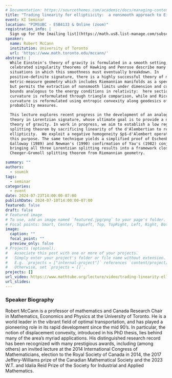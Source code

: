 ```yaml
---
# Documentation: https://sourcethemes.com/academic/docs/managing-content/
title: "Trading linearity for elliptiicity:  a nonsmooth approach to Einstein's theory of gravity and the Lorentzian splitting theorems"
event: KI Seminar
location: "PIMSUBC - ESB4133 & Online (zoom)"
registration_info: |
  Sign up for the [mailing list](https://math.us8.list-manage.com/subscribe/post?u=c9cc3beec9fa57d7299ac161c&id=845fe9abdc) to receive the connection details
speaker:
  name: Robert McCann
  institution: University of Toronto
  url: 'https://www.math.toronto.edu/mccann/'
abstract: |
  While Einstein's theory of gravity is formulated in a smooth setting, the
  celebrated singularity theorems of Hawking and Penrose describe many physical
  situations in which this smoothness must eventually breakdown. In
  positive-definite signature, there is a highly successful theory of metric and
  metric-measure geometry which includes Riemannian manifolds as a special case,
  but permits the extraction of nonsmooth limits under dimension and curvature
  bounds analogous to the energy conditions in relativity:  here sectional
  curvature is reformulated through triangle comparison, while and Ricci
  curvature is reformulated using entropic convexity along geodesics of
  probability measures. 

  This lecture explores recent progress in the development of an analogous
  theory in Lorentzian signature, whose ultimate goal is to provide a nonsmooth
  theory of gravity. In work in progress, we aim to establish a low regularity
  splitting theorem by sacrificing linearity of the d'Alembertian to recover
  ellipticity.  We exploit a negative homogeneity $p$-d'Alembert operator for
  this purpose. The same technique yields a simplified proof of Eschenberg (1988)
  Galloway (1989) and Newman's (1990) confirmation of Yau's (1982) conjecture,
  bringing all three Lorentzian splitting results into a framework closer to the
  Cheeger-Gromoll splitting theorem from Riemannian geometry.  

summary: ""
authors:
  - soumik
tags:
  - seminar
categories:
  - event
date: 2024-07-23T14:00:00-07:00
publishDate: 2024-07-10T14:00:00-07:00
featured: false
draft: false
# Featured image
# To use, add an image named `featured.jpg/png` to your page's folder.
# Focal points: Smart, Center, TopLeft, Top, TopRight, Left, Right, BottomLeft, Bottom, BottomRight.
image:
  caption: ""
  focal_point: ""
  preview_only: false
# Projects (optional).
#   Associate this post with one or more of your projects.
#   Simply enter your project's folder or file name without extension.
#   E.g. `projects = ["internal-project"]` references `content/project/deep-learning/index.md`.
#   Otherwise, set `projects = []`.
projects: []
url_video: https://www.mathtube.org/lecture/video/trading-linearity-ellipticity-nonsmooth-approach-einsteins-theory-gravity-and
url_slides:
---
```

### Speaker Biography
Robert McCann is a professor of mathematics and Canada Research Chair in
Mathematics, Economics and Physics at the University of Toronto. He is a world
leader in the vibrant field of optimal transportation, and has played a
pioneering role in its rapid development since the mid 90’s. In particular, the
notion of displacement convexity, introduced in his PhD thesis, lies behind
many of the area’s myriad applications. His distinguished research record has
been recognized with many prestigious awards, including (among others) an
invited lecture at the 2014 International Congress of Mathematicians, election
to the Royal Society of Canada in 2014, the 2017 Jeffery-Williams prize of the
Canadian Mathematical Society and the 2023 W.T. and Idalia Reid Prize of the
Society for Industrial and Applied Mathematics.
